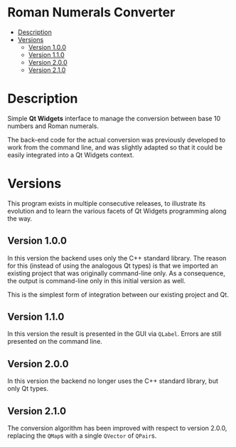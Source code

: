 <!-- omit in toc -->
# Roman Numerals Converter

- [Description](#description)
- [Versions](#versions)
  - [Version 1.0.0](#version-100)
  - [Version 1.1.0](#version-110)
  - [Version 2.0.0](#version-200)
  - [Version 2.1.0](#version-210)


# Description

Simple **Qt Widgets** interface to manage the conversion between base 10 numbers and Roman numerals.

The back-end code for the actual conversion was previously developed to work from the command line, and was slightly adapted so that it could be easily integrated into a Qt Widgets context.

# Versions

This program exists in multiple consecutive releases, to illustrate its evolution and to learn the various facets of Qt Widgets programming along the way.

## Version 1.0.0

In this version the backend uses only the C++ standard library. The reason for this (instead of using the analogous Qt types) is that we imported an existing project that was originally command-line only. As a consequence, the output is command-line only in this initial version as well.

This is the simplest form of integration between our existing project and Qt.

## Version 1.1.0

In this version the result is presented in the GUI via `QLabel`. Errors are still presented on the command line.

## Version 2.0.0

In this version the backend no longer uses the C++ standard library, but only Qt types.

## Version 2.1.0

The conversion algorithm has been improved with respect to version 2.0.0, replacing the `QMap`s with a single `QVector` of `QPair`s.

